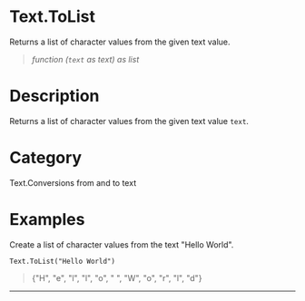 # Text.ToList
Returns a list of character values from the given text value.
> _function (<code>text</code> as text) as list_

# Description 
Returns a list of character values from the given text value <code>text</code>.
# Category 
Text.Conversions from and to text
# Examples 
Create a list of character values from the text "Hello World".
```
Text.ToList("Hello World")
```
> {"H",
    "e",
    "l",
    "l",
    "o",
    " ",
    "W",
    "o",
    "r",
    "l",
    "d"}
***
